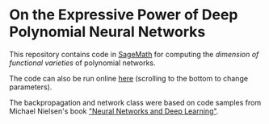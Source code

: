 On the Expressive Power of Deep Polynomial Neural Networks
==============================================


This repository contains code in [SageMath](http://www.sagemath.org/) for computing the *dimension of functional varieties* of polynomial networks. 

The code can also be run online [here](https://sagecell.sagemath.org/?z=eJzNWM1v2zYUvxfI_0A4h0qeItTpdgngQ9Auww4JhiHYDoIqUxIdM5ElgZIt20X_973HD4milXToqT7YMvn4Pn7vk5rNZhfvPlXbetcy0m4YqUX1zLKW7xnJ-ZaVDa9KUq3l3npXwk5V0oLsqeCsPeIOJSVru0q8hBfvZsju4t3dHVmSP-68xQf4fPQJuQS-wI2seclb_GFFjoQX77KCNg15UBy8KkXh_g3uEPjkbE2SBA8lidewYh2Qhp9YExB2qKuSle3yGqmJ_oD8R1C04E1LVitJulqRrCpbystGGlHutikTqHjJdqKCVV7ixsBEsKbWEBT0yERj7Dd2EnJXCdCAbuuCBYSrXRQ6MOloQ6LrgHwMyCLG_ZLwlnTVrshJygC0diMYu5ICDOOAdLzdjJVZcwG2KDJtBy-fyLXRPpCyGwZ7uSb72O8NbCjsImG74cLQLTQd2PNpJwSAWRwDknLasIZQwQjizmkBKMLhigzcTkxUkmXH-NOmPacWsFlti2MoA8IcQweGgH-iYV2SgpWe9JLvUMlFIJC_zp7WcEki1CPZ0lbwg3d3FxBQf-GTNTjniF6Vh6PFTRxjBEZKqf9F70g0Zi5fYXJQTA6B4nPitbIqurlaxMHA13cZmygGzubRocjZE8QJIjGi_0I8F80rcu3bebNmLAetOipynTrUSZW_WbsTMvhJtWuhBDiBjpG9WlHIII5ZAgRjf6LNKQRtb_PgHWO5hZ5csjWQcQmWKSyTuuqY8Doyh8VfkO_IYt_OT6n2iDew1gdtJWDVRiSl2QvUt1rDAe6qd0WBq8keEr4SyweQNQ0SJOwOsh3w8EqaFjQBBdVD5wNAgtVQNkBPTM5RAj8JmnN0GaKF4M4V1nNH9rwvr5CPq5UWAqwh4AZuZqPDDaEL1FV61IUEa5AsVxLTDAtlw7e8oGJgAZkMpXFASYkwaxrQ1SrUtdwcg1hwNMaoQMAcl7pUSwI0jZ0xQ4ZHMkoWvi1IWz6V32lYiqprPF8-ZlUBjyr1Upm_g1Gxy6-b4tcN_Loxv67npwGxGF7aqWWVWGwZFB0Iog5T67KAHGQxkh0KPNEAQtANikKGhkUa6CKdHtWDVXwlmze4nIhC_g0eb2TuOGndfD2BbJmig7GQqw5NE9K6ZmXunXwn222IRml_ej3dHQwN72HJt12DkYd-ITXMFcNGzooWa40TnGdRJwvJUpGfhZC9OcIA4vg6Dh_H-BYILrSLJ-ZdB27vm8L1BGyKeLze1A5SiRykvoeXMZcVDGa4tuMNg4NVvstab1w3C_DfAnQHe-Qh4Fs7zHpoigloRvAUr8JTQHtajCDSVfy8mqq5EOv1KELup2Y-rM8UjDOGymHuHlNCzrJ4sD819K4yA2lYmO5N0gf4qEqBIrmF3ayqj959WFMcjTw_xOoB9UERoIfF4OFS2B7FzczazFx330YiIBmida-fvjgDgIbndhoNHQWvYfKZCQk9TLDV-ODPCUI_1swtPLx-9Up2iGlUpiIcYHmw0PhdkVwhDdE0iMu97HsPPyckBoc5eVBPr4ZFVVZbmLsTbAbePiAvdnKY4UV2CrysQY8wJ8zNh4AZcJuTc8Mev_TM-WIhA_c9M6_vtaXGPY2UjJuowL-ysLD8z7JlT0z8ozqRB3ebaKFGIJS6j_2xRyP0ixftI26nQoN_8RC3QENV_Fi16Z4Q98cKxQqiy0vyyEC9y8sBskzdd5P-guvpgTfpeN5uoAWa_315HSC1L8tv3ZCbmmZsdD9WtzsqUt4KKo5m5u6Z2BNXiR3S3Iq_q50-A90FgpJu5cVpt_WiLYRPKYHawinT7MsytG8n_V95QfHNuKyvHbCrnvU6BxlVcRyGu5SraPJ6SugoPc8PMWZv4C4YjRt5hUZ9f5MNSB6fD9RygEfKA5CcX70srkHPTPMeotw0UHkkOssXJVXF0x4xOoSPscskqXm5R05mIawbtssrWIVuzkx5eKZZBWNUqZXEpu6MnLZpaPIYz8ByolVQnq3wt87b1cNcM5pkwPRMtt6akIKflDa8QUW-o3bQ-290KnoOyAcsXYtxwbNz17jIKXtG-cRcW1Tg9fe1Q3QTEA6Ce2F-tIinefQARDwgN7Hj_Ujdw2AJtTqX21coWAllhPhxLF9g7aB5lJV-PTKIdjwePZ879cZ7xiHLn3K3UnAcZfNzW_rk0-VGJsOL5wiXel5NZA_dptJMYABHvR9LWX8yMUsKU0aSVjtopbrqeFtJP117RqXMVKDxoqpDqNJ4vZcJww803pkuj33dv5lJpZ2q6BArXsQr2FpenQS2K18ftV9F6XN_gbcUWqY8eYxmG9lD1HQCJV5VcsNFF5QRm1vlgcGFSPtjfgjI-8N7NyPfL2HJcrNjPB29z0XZsy0vva_fgq_f_OUsBDdBCHkWg8D2LMhE8le3x9I-212Rb-kTQ4G99FHjV0157Gi83qo3p-r7V3nX1XvOG6ooXwRhGAb5Jh7YWG_VrvFo_x_uez_Q-_8D5Eobeg==&lang=sage&interacts=eJyLjgUAARUAuQ==) (scrolling to the bottom to change parameters).


The backpropagation and network class were based on code samples from Michael Nielsen's book ["Neural Networks and Deep Learning"](http://neuralnetworksanddeeplearning.com/).
